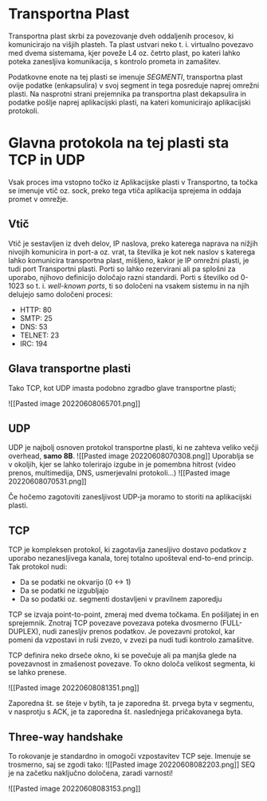 # Transportna Plast
Transportna plast skrbi za povezovanje dveh oddaljenih procesov, ki komunicirajo na višjih plasteh. Ta plast ustvari neko t. i. virtualno povezavo med dvema sistemama, kjer poveže L4 oz. četrto plast, po kateri lahko poteka zanesljiva komunikacija, s kontrolo prometa in zamašitev.

Podatkovne enote na tej plasti se imenuje *SEGMENTI*, transportna plast ovije podatke (enkapsulira) v svoj segment in tega posreduje naprej omrežni plasti. Na nasprotni strani prejemnika pa transportna plast dekapsulira in podatke pošlje naprej aplikacijski plasti, na kateri komunicirajo aplikacijski protokoli.


# Glavna protokola na tej plasti sta TCP in UDP
Vsak proces ima vstopno točko iz Aplikacijske plasti v Transportno, ta točka se imenuje vtič oz. sock, preko tega vtiča aplikacija sprejema in oddaja promet v omrežje. 

## Vtič
Vtič je sestavljen iz dveh delov, IP naslova, preko katerega naprava na nižjih nivojih komunicira in port-a oz. vrat, ta številka je kot nek naslov s katerega lahko komunicira transportna plast, mišljeno, kakor je IP omrežni plasti, je tudi port Transportni plasti. Porti so lahko rezervirani ali pa splošni za uporabo, njihovo definicijo določajo razni standardi. Porti s številko od 0-1023 so t. i. *well-known ports*, ti so določeni na vsakem sistemu in na njih delujejo samo določeni procesi:
- HTTP: 80
- SMTP: 25
- DNS: 53
- TELNET: 23
- IRC: 194


## Glava transportne plasti
Tako TCP, kot UDP imasta podobno zgradbo glave transportne plasti;

![[Pasted image 20220608065701.png]]


## UDP
UDP je najbolj osnoven protokol transportne plasti, ki ne zahteva veliko večji overhead, **samo 8B**. 
![[Pasted image 20220608070308.png]]
Uporablja se v okoljih, kjer se lahko tolerirajo izgube in je pomembna hitrost (video prenos, multimedija, DNS, usmerjevalni protokoli...) 
![[Pasted image 20220608070531.png]]

Če hočemo zagotoviti zanesljivost UDP-ja moramo to storiti na aplikacijski plasti.

## TCP
TCP je kompleksen protokol, ki zagotavlja zanesljivo dostavo podatkov z uporabo nezanesljivega kanala, torej totalno upošteval end-to-end princip. Tak protokol nudi:
- Da se podatki ne okvarijo (0 <-> 1)
- Da se podatki ne izgubljajo 
- Da so podatki oz. segmenti dostavljeni v pravilnem zaporedju

TCP se izvaja point-to-point, zmeraj med dvema točkama. En pošiljatej in en sprejemnik. Znotraj TCP povezave povezava poteka dvosmerno (FULL-DUPLEX), nudi zanesljiv prenos podatkov. Je povezavni protokol, kar pomeni da vzpostavi in ruši zvezo, v zvezi pa nudi tudi kontrolo zamašitve.

TCP definira neko drseče okno, ki se povečuje ali pa manjša glede na povezavnost in zmašenost povezave. To okno določa velikost segmenta, ki se lahko prenese.

![[Pasted image 20220608081351.png]]

Zaporedna št. se šteje v bytih, ta je zaporedna št. prvega byta v segmentu, v nasprotju s ACK, je ta zaporedna št. naslednjega pričakovanega byta.

## Three-way handshake
To rokovanje je standardno in omogoči vzpostavitev TCP seje.  Imenuje se trosmerno, saj se zgodi tako:
![[Pasted image 20220608082203.png]]
SEQ je na začetku naključno določena, zaradi varnosti!

![[Pasted image 20220608083153.png]]
	